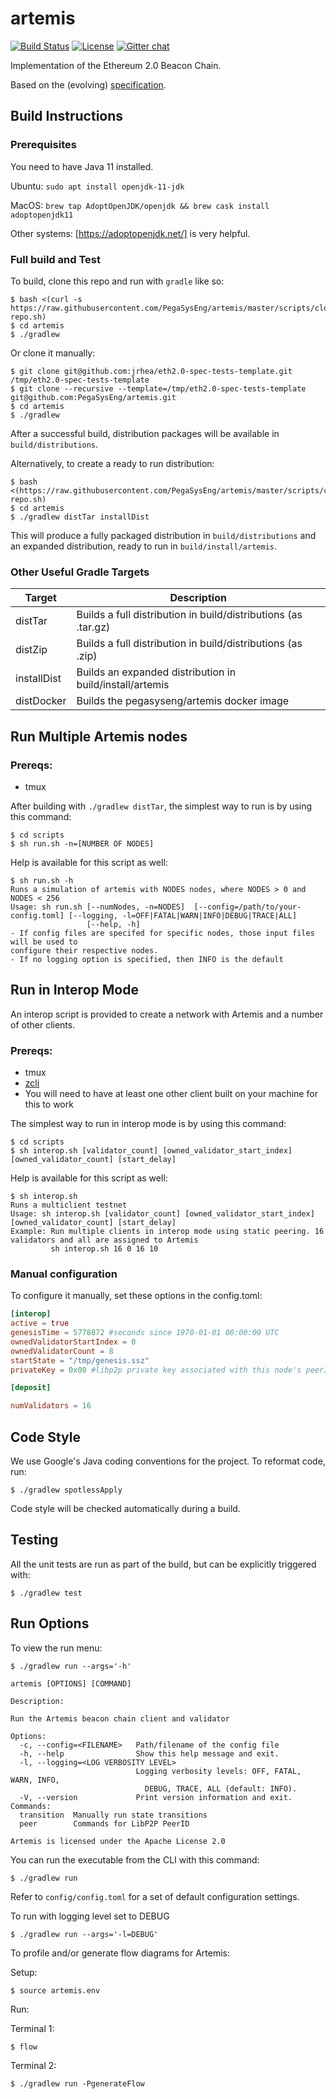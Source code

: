 # artemis

 [![Build Status](https://jenkins.pegasys.tech/job/Artemis/job/master/badge/icon)](https://jenkins.pegasys.tech/job/Artemis/job/master/)
 [![License](https://img.shields.io/badge/License-Apache%202.0-blue.svg)](https://github.com/PegasysEng/artemis/blob/master/LICENSE)
 [![Gitter chat](https://badges.gitter.im/PegaSysEng/artemis.png)](https://gitter.im/PegaSysEng/artemis)

Implementation of the Ethereum 2.0 Beacon Chain.

Based on the (evolving) [specification](https://github.com/ethereum/eth2.0-specs/blob/master/specs/core/0_beacon-chain.md).

## Build Instructions

### Prerequisites
You need to have Java 11 installed.

Ubuntu: `sudo apt install openjdk-11-jdk`

MacOS: `brew tap AdoptOpenJDK/openjdk && brew cask install adoptopenjdk11`

Other systems: [https://adoptopenjdk.net/] is very helpful. 

### Full build and Test

To build, clone this repo and run with `gradle` like so:

```shell script
$ bash <(curl -s https://raw.githubusercontent.com/PegaSysEng/artemis/master/scripts/clone-repo.sh)
$ cd artemis
$ ./gradlew

```

Or clone it manually:

```shell script
$ git clone git@github.com:jrhea/eth2.0-spec-tests-template.git /tmp/eth2.0-spec-tests-template
$ git clone --recursive --template=/tmp/eth2.0-spec-tests-template git@github.com:PegaSysEng/artemis.git
$ cd artemis
$ ./gradlew
```

After a successful build, distribution packages will be available in `build/distributions`.

Alternatively, to create a ready to run distribution:

```shell script
$ bash <(https://raw.githubusercontent.com/PegaSysEng/artemis/master/scripts/clone-repo.sh)
$ cd artemis 
$ ./gradlew distTar installDist
```

This will produce a fully packaged distribution in `build/distributions` and an expanded 
distribution, ready to run in `build/install/artemis`.

### Other Useful Gradle Targets

| Target       |  Description                              |
|--------------|--------------------------------------------
| distTar      | Builds a full distribution in build/distributions (as .tar.gz)
| distZip      | Builds a full distribution in build/distributions (as .zip)
| installDist  | Builds an expanded distribution in build/install/artemis
| distDocker   | Builds the pegasyseng/artemis docker image

## Run Multiple Artemis nodes

### Prereqs:

- tmux

After building with `./gradlew distTar`, the simplest way to run is by using this command: 

```shell script
$ cd scripts
$ sh run.sh -n=[NUMBER OF NODES]
```

Help is available for this script as well:

```
$ sh run.sh -h
Runs a simulation of artemis with NODES nodes, where NODES > 0 and NODES < 256
Usage: sh run.sh [--numNodes, -n=NODES]  [--config=/path/to/your-config.toml] [--logging, -l=OFF|FATAL|WARN|INFO|DEBUG|TRACE|ALL]
                 [--help, -h]
- If config files are specifed for specific nodes, those input files will be used to
configure their respective nodes.
- If no logging option is specified, then INFO is the default
```

## Run in Interop Mode

An interop script is provided to create a network with Artemis and a number of other clients. 

### Prereqs:

- tmux
- [zcli](https://github.com/protolambda/zcli)
- You will need to have at least one other client built on your machine for this to work

The simplest way to run in interop mode is by using this command: 

```shell script
$ cd scripts
$ sh interop.sh [validator_count] [owned_validator_start_index] [owned_validator_count] [start_delay]
```
Help is available for this script as well:

```
$ sh interop.sh 
Runs a multiclient testnet
Usage: sh interop.sh [validator_count] [owned_validator_start_index] [owned_validator_count] [start_delay]
Example: Run multiple clients in interop mode using static peering. 16 validators and all are assigned to Artemis
         sh interop.sh 16 0 16 10
```

### Manual configuration

To configure it manually, set these options in the config.toml:

```toml
[interop]
active = true
genesisTime = 5778872 #seconds since 1970-01-01 00:00:00 UTC
ownedValidatorStartIndex = 0
ownedValidatorCount = 8
startState = "/tmp/genesis.ssz"
privateKey = 0x00 #libp2p private key associated with this node's peerID

[deposit]

numValidators = 16

```

## Code Style

We use Google's Java coding conventions for the project. To reformat code, run: 

```shell script 
$ ./gradlew spotlessApply
```

Code style will be checked automatically during a build.

## Testing

All the unit tests are run as part of the build, but can be explicitly triggered with:

```shell script 
$ ./gradlew test
```

## Run Options

To view the run menu:

```
$ ./gradlew run --args='-h'

artemis [OPTIONS] [COMMAND]

Description:

Run the Artemis beacon chain client and validator

Options:
  -c, --config=<FILENAME>   Path/filename of the config file
  -h, --help                Show this help message and exit.
  -l, --logging=<LOG VERBOSITY LEVEL>
                            Logging verbosity levels: OFF, FATAL, WARN, INFO,
                              DEBUG, TRACE, ALL (default: INFO).
  -V, --version             Print version information and exit.
Commands:
  transition  Manually run state transitions
  peer        Commands for LibP2P PeerID

Artemis is licensed under the Apache License 2.0

```

You can run the executable from the CLI with this command:
```shell script
$ ./gradlew run
```

Refer to `config/config.toml` for a set of default configuration settings.


To run with logging level set to DEBUG

```shell script
$ ./gradlew run --args='-l=DEBUG'
```

To profile and/or generate flow diagrams for Artemis: 

Setup:

```shell script 
$ source artemis.env 
```

Run:

Terminal 1:

```shell script
$ flow
```

Terminal 2:
```shell script
$ ./gradlew run -PgenerateFlow
```


